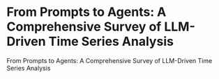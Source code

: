 # From Prompts to Agents: A Comprehensive Survey of LLM-Driven Time Series Analysis
From Prompts to Agents: A Comprehensive Survey of LLM-Driven Time Series Analysis
